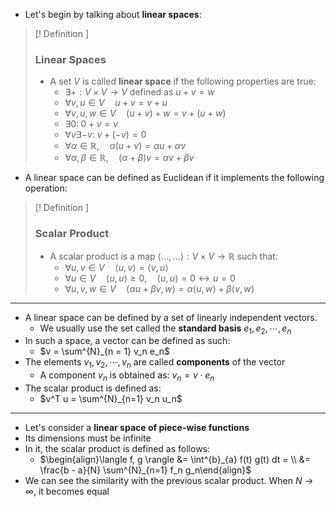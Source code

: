 + Let's begin by talking about **linear spaces**:

> [! Definition ] 
>  ### Linear Spaces
>  + A set $V$ is called **linear space** if the following properties are true:
> 	 + $\exists + : V \times V \to V$ defined as $u + v = w$
> 	 + $\forall v, u \in V \quad u + v = v + u$
> 	 + $\forall v, u, w \in V \quad (u + v) + w = v + (u + w)$
> 	 + $\exists 0 : \; 0 + v = v$
> 	 + $\forall v \exists -v : \; v + (-v) = 0$
> 	 + $\forall \alpha \in \mathbb{R}, \quad \alpha(u + v) = \alpha u + \alpha v$
> 	 + $\forall \alpha, \beta \in \mathbb{R}, \quad (\alpha + \beta)v = \alpha v + \beta v$

+ A linear space can be defined as Euclidean if it implements the following operation:

> [! Definition ] 
>  ### Scalar Product
>  + A scalar product is a map $\langle \dots  , \dots \rangle : V \times V \to \mathbb{R}$ such that:
> 	 + $\forall u, v \in V \quad \langle u, v \rangle = \langle v, u \rangle$
> 	 + $\forall u \in V \quad \langle u, u \rangle \geq 0, \quad \langle u, u \rangle = 0 \leftrightarrow u = 0$
> 	 + $\forall u, v, w \in V \quad \langle \alpha u + \beta v, w \rangle = \alpha \langle u, w \rangle + \beta \langle v, w \rangle$

---

+ A linear space can be defined by a set of linearly independent vectors.
	+ We usually use the set called the **standard basis** $e_1, e_2, \cdots, e_n$
+ In such a space, a vector can be defined as such:
	+ $v = \sum^{N}_{n = 1} v_n e_n$
+ The elements $v_1, v_2, \cdots, v_n$ are called **components** of the vector
	+ A component $v_n$ is obtained as: $v_n = v \cdot e_n$
+ The scalar product is defined as:
	+ $v^T u = \sum^{N}_{n=1} v_n u_n$
---
+ Let's consider a **linear space of piece-wise functions**
+ Its dimensions must be infinite
+ In it, the scalar product is defined as follows:
	+ $\begin{align}\langle f, g \rangle &= \int^{b}_{a} f(t) g(t) dt = \\ &= \frac{b - a}{N} \sum^{N}_{n=1} f_n g_n\end{align}$
+ We can see the similarity with the previous scalar product. When $N \to \infty$, it becomes equal